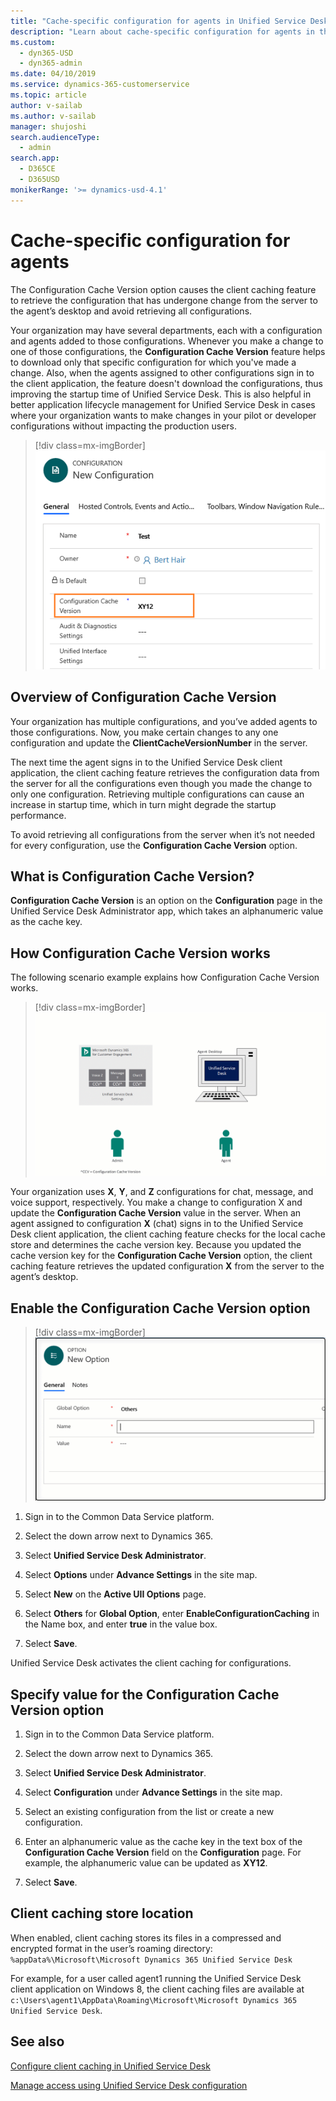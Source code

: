 ```yaml
---
title: "Cache-specific configuration for agents in Unified Service Desk  | MicrosoftDocs"
description: "Learn about cache-specific configuration for agents in the configuration of Unified Service Desk."
ms.custom: 
  - dyn365-USD
  - dyn365-admin
ms.date: 04/10/2019
ms.service: dynamics-365-customerservice
ms.topic: article
author: v-sailab
ms.author: v-sailab
manager: shujoshi
search.audienceType: 
  - admin
search.app: 
  - D365CE
  - D365USD
monikerRange: '>= dynamics-usd-4.1'
---
```


# Cache-specific configuration for agents

The Configuration Cache Version option causes the client caching feature to retrieve the configuration that has undergone change from the server to the agent’s desktop and avoid retrieving all configurations.

Your organization may have several departments, each with a configuration and agents added to those configurations. Whenever you make a change to one of those configurations, the **Configuration Cache Version** feature helps to download only that specific configuration for which you've made a change. Also, when the agents assigned to other configurations sign in to the client application, the feature doesn't download the configurations, thus improving the startup time of Unified Service Desk. This is also helpful in better application lifecycle management for Unified Service Desk in cases where your organization wants to make changes in your pilot or developer configurations without impacting the production users.

> [!div class=mx-imgBorder]
> ![Configuration Cache Version option in new configuration page with an example value](../media/configuration-cache-version.PNG "Configuration Cache Version option with an example value")

## Overview of Configuration Cache Version

Your organization has multiple configurations, and you’ve added agents to those configurations. Now, you make certain changes to any one configuration and update the **ClientCacheVersionNumber** in the server.

The next time the agent signs in to the Unified Service Desk client application, the client caching feature retrieves the configuration data from the server for all the configurations even though you made the change to only one configuration. Retrieving multiple configurations can cause an increase in startup time, which in turn might degrade the startup performance.

To avoid retrieving all configurations from the server when it’s not needed for every configuration, use the **Configuration Cache Version** option.

## What is Configuration Cache Version?

**Configuration Cache Version** is an option on the **Configuration** page in the Unified Service Desk Administrator app, which takes an alphanumeric value as the cache key.

## How Configuration Cache Version works
The following scenario example explains how Configuration Cache Version works.

> [!div class=mx-imgBorder]
> ![1 - update configuration x; 2 - agent signs in to Unified Service Desk; 3 - client caching verifies the key; 4 - downloads the configuration x from server to agent desktop](../media/ccv-working.GIF "Configuration Cache version working")

Your organization uses **X**, **Y**, and **Z** configurations for chat, message, and voice support, respectively. You make a change to configuration X and update the **Configuration Cache Version** value in the server. When an agent assigned to configuration **X** (chat) signs in to the Unified Service Desk client application, the client caching feature checks for the local cache store and determines the cache version key. Because you updated the cache version key for the **Configuration Cache Version** option, the client caching feature retrieves the updated configuration **X** from the server to the agent’s desktop.

## Enable the Configuration Cache Version option

> [!div class=mx-imgBorder]
> ![In the new option page, add EnableConfigurationCaching for name and enter value as true](../media/configuration-cache-version.GIF "EnableConfigurationCaching UII option with value as true")

1. Sign in to the Common Data Service platform.

2. Select the down arrow next to Dynamics 365.

3. Select **Unified Service Desk Administrator**.

4. Select **Options** under **Advance Settings** in the site map.

5. Select **New** on the **Active UII Options** page.

6. Select **Others** for **Global Option**, enter **EnableConfigurationCaching** in the Name box, and enter **true** in the value box.

7. Select **Save**.

Unified Service Desk activates the client caching for configurations.

## Specify value for the Configuration Cache Version option

1. Sign in to the Common Data Service platform.

2. Select the down arrow next to Dynamics 365.

3. Select **Unified Service Desk Administrator**.

4. Select **Configuration** under **Advance Settings** in the site map.

5. Select an existing configuration from the list or create a new configuration.

6. Enter an alphanumeric value as the cache key in the text box of the **Configuration Cache Version** field on the **Configuration** page. For example, the alphanumeric value can be updated as **XY12**.

7. Select **Save**.

## Client caching store location
When enabled, client caching stores its files in a compressed and encrypted format in the user’s roaming directory: `%appData%\Microsoft\Microsoft Dynamics 365 Unified Service Desk`

For example, for a user called agent1 running the Unified Service Desk client application on Windows 8, the client caching files are available at `c:\Users\agent1\AppData\Roaming\Microsoft\Microsoft Dynamics 365 Unified Service Desk`.


## See also

[Configure client caching in Unified Service Desk](configure-client-caching-unified-service-desk.md)

[Manage access using Unified Service Desk configuration](manage-access-using-unified-service-desk-configuration.md)

